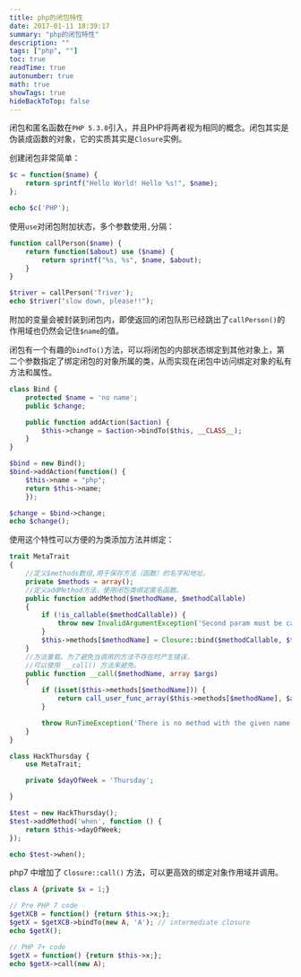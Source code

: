 ```yaml
---
title: php的闭包特性
date: 2017-01-11 18:39:17
summary: "php的闭包特性"
description: ""
tags: ["php", ""]
toc: true
readTime: true
autonumber: true
math: true
showTags: true
hideBackToTop: false
---
```


闭包和匿名函数在`PHP 5.3.0`引入，并且PHP将两者视为相同的概念。闭包其实是伪装成函数的对象，它的实质其实是`Closure`实例。

创建闭包非常简单：

```php
$c = function($name) {
    return sprintf("Hello World! Hello %s!", $name);
};

echo $c('PHP');
```

使用`use`对闭包附加状态，多个参数使用`,`分隔：

```php
function callPerson($name) {
    return function($about) use ($name) {
        return sprintf("%s, %s", $name, $about);
    }
}

$triver = callPerson('Triver');
echo $triver("slow down, please!!");

```

附加的变量会被封装到闭包内，即使返回的闭包队形已经跳出了`callPerson()`的作用域也仍然会记住`$name`的值。

闭包有一个有趣的`bindTo()`方法，可以将闭包的内部状态绑定到其他对象上，第二个参数指定了绑定闭包的对象所属的类，从而实现在闭包中访问绑定对象的私有方法和属性。

```php
class Bind {
    protected $name = 'no name';
    public $change;

    public function addAction($action) {
        $this->change = $action->bindTo($this, __CLASS__);
    }
}

$bind = new Bind();
$bind->addAction(function() {
    $this->name = "php";
    return $this->name;
    });

$change = $bind->change;
echo $change();
```

使用这个特性可以方便的为类添加方法并绑定：

```php
trait MetaTrait
{
    //定义$methods数组,用于保存方法（函数）的名字和地址。
    private $methods = array();
    //定义addMethod方法，使用闭包类绑定匿名函数。
    public function addMethod($methodName, $methodCallable)
    {
        if (!is_callable($methodCallable)) {
            throw new InvalidArgumentException('Second param must be callable');
        }
        $this->methods[$methodName] = Closure::bind($methodCallable, $this, get_class());
    }
    //方法重载。为了避免当调用的方法不存在时产生错误，
    //可以使用 __call() 方法来避免。
    public function __call($methodName, array $args)
    {
        if (isset($this->methods[$methodName])) {
            return call_user_func_array($this->methods[$methodName], $args);
        }

        throw RunTimeException('There is no method with the given name to call');
    }
}

class HackThursday {
    use MetaTrait;

    private $dayOfWeek = 'Thursday';

}

$test = new HackThursday();
$test->addMethod('when', function () {
    return $this->dayOfWeek;
});

echo $test->when();
```

php7 中增加了 `Closure::call()` 方法，可以更高效的绑定对象作用域并调用。

```php
class A {private $x = 1;}

// Pre PHP 7 code
$getXCB = function() {return $this->x;};
$getX = $getXCB->bindTo(new A, 'A'); // intermediate closure
echo $getX();

// PHP 7+ code
$getX = function() {return $this->x;};
echo $getX->call(new A);
```
